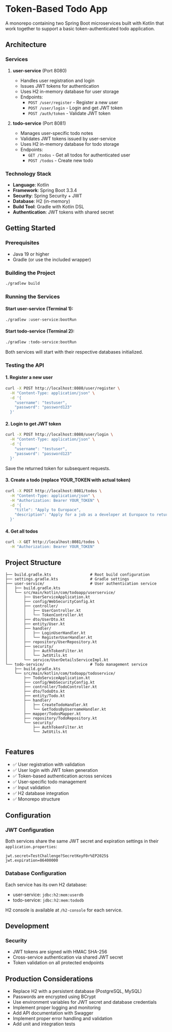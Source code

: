 # Token-Based Todo App

A monorepo containing two Spring Boot microservices built with Kotlin that work together to support a basic token-authenticated todo application.

## Architecture

### Services

1. **user-service** (Port 8080)
   - Handles user registration and login
   - Issues JWT tokens for authentication
   - Uses H2 in-memory database for user storage
   - Endpoints:
     - `POST /user/register` - Register a new user
     - `POST /user/login` - Login and get JWT token
     - `POST /auth/token` - Validate JWT token

2. **todo-service** (Port 8081)
   - Manages user-specific todo notes
   - Validates JWT tokens issued by user-service
   - Uses H2 in-memory database for todo storage
   - Endpoints:
     - `GET /todos` - Get all todos for authenticated user
     - `POST /todos` - Create new todo

### Technology Stack

- **Language**: Kotlin
- **Framework**: Spring Boot 3.3.4
- **Security**: Spring Security + JWT
- **Database**: H2 (in-memory)
- **Build Tool**: Gradle with Kotlin DSL
- **Authentication**: JWT tokens with shared secret

## Getting Started

### Prerequisites

- Java 19 or higher
- Gradle (or use the included wrapper)

### Building the Project

```bash
./gradlew build
```

### Running the Services

#### Start user-service (Terminal 1):
```bash
./gradlew :user-service:bootRun
```

#### Start todo-service (Terminal 2):
```bash
./gradlew :todo-service:bootRun
```

Both services will start with their respective databases initialized.

### Testing the API

#### 1. Register a new user
```bash
curl -X POST http://localhost:8080/user/register \
  -H "Content-Type: application/json" \
  -d '{
    "username": "testuser",
    "password": "password123"
  }'
```

#### 2. Login to get JWT token
```bash
curl -X POST http://localhost:8080/user/login \
  -H "Content-Type: application/json" \
  -d '{
    "username": "testuser",
    "password": "password123"
  }'
```

Save the returned token for subsequent requests.

#### 3. Create a todo (replace YOUR_TOKEN with actual token)
```bash
curl -X POST http://localhost:8081/todos \
  -H "Content-Type: application/json" \
  -H "Authorization: Bearer YOUR_TOKEN" \
  -d '{
    "title": "Apply to Europace",
    "description": "Apply for a job as a developer at Europace to return to working at Hypoport with motivation and enjoyment"
  }'
```

#### 4. Get all todos
```bash
curl -X GET http://localhost:8081/todos \
  -H "Authorization: Bearer YOUR_TOKEN"
```

## Project Structure

```
├── build.gradle.kts                 # Root build configuration
├── settings.gradle.kts              # Gradle settings
├── user-service/                    # User authentication service
│   ├── build.gradle.kts
│   └── src/main/kotlin/com/todoapp/userservice/
│       ├── UserServiceApplication.kt
│       ├── config/WebSecurityConfig.kt
│       ├── controller/
│       │   ├── UserController.kt
│       │   └── TokenController.kt
│       ├── dto/UserDto.kt
│       ├── entity/User.kt
│       ├── handler/
│       │   ├── LoginUserHandler.kt
│       │   └── RegisterUserHandler.kt
│       ├── repository/UserRepository.kt
│       ├── security/
│       │   ├── AuthTokenFilter.kt
│       │   └── JwtUtils.kt
│       └── service/UserDetailsServiceImpl.kt
└── todo-service/                    # Todo management service
    ├── build.gradle.kts
    └── src/main/kotlin/com/todoapp/todoservice/
        ├── TodoServiceApplication.kt
        ├── config/WebSecurityConfig.kt
        ├── controller/TodoController.kt
        ├── dto/TodoDto.kt
        ├── entity/Todo.kt
        ├── handler/
        │   ├── CreateTodoHandler.kt
        │   └── GetTodosByUsernameHandler.kt
        ├── mapper/TodosMapper.kt
        ├── repository/TodoRepository.kt
        └── security/
            ├── AuthTokenFilter.kt
            └── JwtUtils.kt
        
```

## Features

- ✅ User registration with validation
- ✅ User login with JWT token generation
- ✅ Token-based authentication across services
- ✅ User-specific todo management
- ✅ Input validation
- ✅ H2 database integration
- ✅ Monorepo structure
## Configuration

### JWT Configuration

Both services share the same JWT secret and expiration settings in their `application.properties`:

```properties
jwt.secret=TestChallenge?SecretKeyF0r%EP2025$
jwt.expiration=86400000
```

### Database Configuration

Each service has its own H2 database:

- user-service: `jdbc:h2:mem:userdb`
- todo-service: `jdbc:h2:mem:tododb`

H2 console is available at `/h2-console` for each service.

## Development


### Security

- JWT tokens are signed with HMAC SHA-256
- Cross-service authentication via shared JWT secret
- Token validation on all protected endpoints

## Production Considerations

- Replace H2 with a persistent database (PostgreSQL, MySQL)
- Passwords are encrypted using BCrypt
- Use environment variables for JWT secret and database credentials
- Implement proper logging and monitoring
- Add API documentation with Swagger
- Implement proper error handling and validation
- Add unit and integration tests
